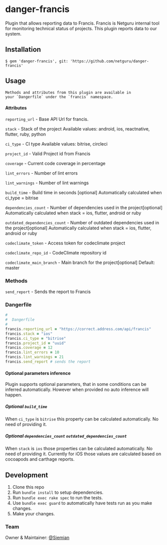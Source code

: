 # danger-francis
Plugin that allows reporting data to Francis.
Francis is Netguru internal tool for monitoring technical status of projects. This plugin reports data to our system.

## Installation

    $ gem 'danger-francis', git: 'https://github.com/netguru/danger-francis'

## Usage

    Methods and attributes from this plugin are available in
    your `Dangerfile` under the `francis` namespace.

#### Attributes

`reporting_url` - Base API Url for francis.

`stack` - Stack of the project
Available values: android, ios, reactnative, flutter, ruby, python

`ci_type` - CI type
Available values: bitrise, circleci

`project_id` - Valid Project id from Francis

`coverage` - Current code coverage in percentage

`lint_errors` - Number of lint errors

`lint_warnings` - Number of lint warnings

`build_time` - Build time in seconds [optional]
Automatically calculated when ci_type = bitrise

`dependencies_count` - Number of dependencies used in the project[optional]
Automatically calculated when stack = ios, flutter, android or ruby

`outdated_dependencies_count` - Number of outdated dependencies used in the project[optional]
Automatically calculated when stack = ios, flutter, android or ruby

`codeclimate_token` - Access token for codeclimate project

`codeclimate_repo_id` - CodeClimate repository id

`codeclimate_main_branch` - Main branch for the project[optional]
Default: master

### Methods

`send_report` - Sends the report to Francis

### Dangerfile
```ruby
#
#  Dangerfile
#
francis.reporting_url = "https://correct.address.com/api/francis"
francis.stack = "ios"
francis.ci_type = "bitrise"
francis.project_id = "uuid"
francis.coverage = 12
francis.lint_errors = 10
francis.lint_warnings = 21
francis.send_report # sends the report
```

#### Optional parameters inference
Plugin supports optional parameters, that in some conditions can be inferred automatically. However when provided no auto inference will happen.

##### Optional `build_time`
When `ci_type` is `bitrise` this property can be calculated automatically. No need of providing it.

##### Optional `dependencies_count` `outdated_dependencies_count`
When `stack` is `ios` those properties can be calculated automatically. No need of providing it.
Currently for iOS those values are calculated based on cocoapods and carthage reports.

## Development

1. Clone this repo
2. Run `bundle install` to setup dependencies.
3. Run `bundle exec rake spec` to run the tests.
4. Use `bundle exec guard` to automatically have tests run as you make changes.
5. Make your changes.

### Team
Owner & Maintainer: [@Siemian](https://github.com/Siemian/)
